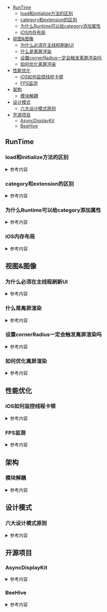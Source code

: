 - [RunTime](#RunTime)
    -   [load和initialize方法的区别](#load和initialize方法的区别)
    -   [category和extension的区别](#category和extension的区别)
    -   [为什么Runtime可以给category添加属性](#为什么Runtime可以给category添加属性)
    -   [iOS内存布局](#iOS内存布局)
- [视图&图像](#视图&图像)
    -   [为什么必须在主线程刷新UI](#为什么必须在主线程刷新UI)
    -   [什么是离屏渲染](#什么是离屏渲染)
    -   [设置cornerRadius一定会触发离屏渲染吗](#设置cornerRadius一定会触发离屏渲染吗)
    -   [如何优化离屏渲染](#如何优化离屏渲染)
- [性能优化](#性能优化)
     -   [iOS如何监控线程卡顿](#iOS如何监控线程卡顿)
     -   [FPS监测](#FPS监测)
- [架构](#架构)
    -   [模块解耦](#模块解耦)
- [设计模式](#设计模式)
    -   [六大设计模式原则](#六大设计模式原则)  
- [开源项目](#开源项目)
    -   [AsyncDisplayKit](#AsyncDisplayKit)
    -   [BeeHive](#BeeHive)
   
   
## RunTime
### load和initialize方法的区别
<details>
<summary> 参考内容 </summary>

注意点:
+initialize和+load的很大区别是，+initialize是通过objc_msgSend进行调用的，所以有以下特点

- 如果子类没有实现+initialize，会调用父类的+initialize（所以父类的+initialize可能会被调用多次）
- 如果分类实现了+initialize，就覆盖类本身的+initialize调用

1.调用方式
- load是根据函数地址直接调用
- initialize是通过objc_msgSend调用

2.调用时刻
- load是runtime加载类、分类的时候调用（只会调用1次）
- initialize是类第一次接收到消息的时候调用，每一个类只会initialize一次（父类的initialize方法可能会被调用多次）



3.load、initialize的调用顺序？

**load:**
1.先调用类的load
- 先编译的类，优先调用load
- 调用子类的load之前，会先调用父类的load

2.再调用分类的load
- 先编译的分类，优先调用load

**initialize:**
1.先初始化父类
2.再初始化子类（可能最终调用的是父类的initialize方法）
</details>

### category和extension的区别
<details>
<summary> 参考内容 </summary>

> extension可以添加实例变量，而category是无法添加实例变量的（因为在运行期，对象的内存布局已经确定，如果添加实例变量就会破坏类的内部布局，这对编译型语言来说是灾难性的）。

- extension在编译期决议，它就是类的一部分，但是category则完全不一样，它是在运行期决议的。extension在编译期和头文件里的@interface以及实现文件里的@implement一起形成一个完整的类，它、extension伴随类的产生而产生，亦随之一起消亡。

- extension一般用来隐藏类的私有信息，你必须有一个类的源码才能为一个类添加extension，所以你无法为系统的类比如NSString添加extension，除非创建子类再添加extension。而category不需要有类的源码，我们可以给系统提供的类添加category。

- extension可以添加实例变量，而category不可以。

- extension和category都可以添加属性，但是category的属性不能生成成员变量和getter、setter方法的实现。

</details>

### 为什么Runtime可以给category添加属性

<details>
<summary> 参考内容 </summary>

关联对象都由AssociationsManager管理，AssociationsManager里面是由一个静态AssociationsHashMap来存储所有的关联对象的。这相当于把所有对象的关联对象都存在一个全局map里面。而map的的key是这个对象的指针地址（任意两个不同对象的指针地址一定是不同的），而这个map的value又是另外一个AssAssociationsHashMap，里面保存了关联对象的kv对。

</details>

### iOS内存布局
<details>
<summary> 参考内容 </summary>

iOS程序安装之后，是以Mach-o文件的格式保存在iOS设备里面，当启动程序时，对应的Mach-o文件就会被加载进内存。内存布局已确定，寻址快，开销小。
![参考图示](https://imgconvert.csdnimg.cn/aHR0cHM6Ly91cGxvYWQtaW1hZ2VzLmppYW5zaHUuaW8vdXBsb2FkX2ltYWdlcy8xMzg3NDcyLTUzMzgxNDU1ZGIzYmIwYzkucG5n?x-oss-process=image/format,png)

</details>
   
## 视图&图像
### 为什么必须在主线程刷新UI

<details>
<summary> 参考内容 </summary>

- 线程：UIKit并不是一个线程安全的类，UI操作涉及到渲染访问各种View对象的属性，如果异步操作下会存在读写问题，而为其加锁则会耗费大量资源并拖慢运行速度。
- 事件：整个程序的起点UIApplication是在主线程进行初始化，所有的用户事件都是在主线程上进行传递（如点击、拖动），所以view只能在主线程上才能对事件进行响应。
- 渲染：由于图像的渲染需要以60帧的刷新率在屏幕上 同时 更新，在非主线程异步化的情况下无法确定这个处理过程能够实现同步更新。在子线程中如果要对UI 进行更新，必须等到该子线程运行结束才能把UI的更新提交给渲染服务。

</details>

### 什么是离屏渲染
<details>
<summary> 参考内容 </summary>

如果要在显示屏上显示内容，我们至少需要一块与屏幕像素数据量一样大的frame buffer，作为像素数据存储区域，而这也是GPU存储渲染结果的地方。如果有时因为面临一些限制，无法把渲染结果直接写入frame buffer，而是先暂存在另外的内存区域，之后再写入frame buffer，那么这个过程被称之为离屏渲染。

![参考图示](https://pic3.zhimg.com/80/v2-c448aaebe3cf19e37101ce16a799cdd2_720w.jpg)
渲染结果先经过了离屏buffer，再到frame buffer

</details>

### 设置cornerRadius一定会触发离屏渲染吗
<details>
<summary> 参考内容 </summary>

不一定。
cornerRadius+clipsToBounds，原因就如同上面提到的，不得已只能另开一块内存来操作。而如果只是设置cornerRadius（如不需要剪切内容，只需要一个带圆角的边框），或者只是需要裁掉矩形区域以外的内容（虽然也是剪切，但是稍微想一下就可以发现，对于纯矩形而言，实现这个算法似乎并不需要另开内存），并不会触发离屏渲染。

</details>

### 如何优化离屏渲染
<details>
<summary> 参考内容 </summary>

- 应用AsyncDisplayKit(Texture)作为主要渲染框架，对于文字和图片的异步渲染操作交由框架来处理。

- 对于图片的圆角，统一采用“precomposite”的策略，也就是不经由容器来做剪切，而是预先使用CoreGraphics为图片裁剪圆角。

- 对于视频的圆角，由于实时剪切非常消耗性能，我们会创建四个白色弧形的layer盖住四个角，从视觉上制造圆角的效果。

- 对于view的圆形边框，如果没有backgroundColor，可以放心使用cornerRadius来做。
- 对于所有的阴影，使用shadowPath来规避离屏渲染。
- 对于特殊形状的view，使用layer mask并打开shouldRasterize来对渲染结果进行缓存。
- 对于模糊效果，不采用系统提供的UIVisualEffect，而是另外实现模糊效果（CIGaussianBlur），并手动管理渲染结果。

</details>

## 性能优化
### iOS如何监控线程卡顿
<details>
<summary> 参考内容 </summary>

**卡顿原因：**
- 死锁
- 抢锁
- 大量的Ui绘制,复杂的UI，图文混排
- 主线程大量IO、大量计算

**监控方法：**
- 首先，创建一个观察者runLoopObserver，用于观察主线程的runloop状态。同时，还要创建一个信号量dispatchSemaphore，用于保证同步操作。
- 其次，将观察者runLoopObserver添加到主线程runloop中观察。
- 然后，开启一个子线程，并且在子线程中开启一个持续的loop来监控主线程runloop的状态。
- 如果发现主线程runloop的状态卡在为BeforeSources或者AfterWaiting超过88毫秒时，即表明主线程当前卡顿。这时候，我们保存主线程当前的调用堆栈即可达成监控目的。

</details>

### FPS监测
<details>
<summary> 参考内容 </summary>

通常情况下，屏幕会保持60hz/s的刷新速度，每次刷新时会发出一个屏幕刷新信号，CADisplayLink允许我们注册一个与刷新信号同步的回调处理。可以通过屏幕刷新机制来展示fps值。

正常情况下，屏幕会保持60hz/s的刷新速度，所以1秒内fpsDisplayLinkAction:方法会调用60次。

</details>

## 架构
### 模块解耦

<details>
<summary> 参考内容 </summary>

- URLRouter：将不同的模块定义成为不同的URL，通过URL的形式进行跨模块调用。
- Target-Action：利用OC的runtime能力，动态的调用指定Target的action；
- ProtocolClass：模块实现指定的协议，依赖方通过协议对象以及协议方法对模块进行访问。

</details>

## 设计模式
### 六大设计模式原则
<details>
<summary> 参考内容 </summary>

- 单一功能原则：对象功能要单一，不要在一个对象里添加很多功能。
- 里氏替换原则：子类对象，可以替代基类对象。
- 依赖倒置原则：方法应该依赖抽象，不要依赖实例。iOS 开发就是高层业务方法依赖于协议。
- 接口隔离原则：接口的用途要单一，不要在一个接口上根据不同入参实现多个功能。
- 迪米特法则：类间解耦，低耦合，高内聚。
- 开放封闭原则：尽量通过扩展软件实体来解决需求变化，而不是通过修改已有的代码来完成变化。

</details>

## 开源项目
### AsyncDisplayKit
<details>
<summary> 参考内容 </summary>

>  实际上，从上面的一些解释也可以看出，ASDK最大的特点就是"异步"。
将消耗时间的渲染、图片解码、布局以及其它 UI 操作等等全部移出主线程，这样主线程就可以对用户的操作及时做出反应，来达到流畅运行的目的。Github：[AsyncDisplayKit](https://github.com/facebookarchive/AsyncDisplayKit)

- 布局：
iOS自带的Autolayout在布局性能上存在瓶颈，并且只能在主线程进行计算。（参考Auto Layout Performance on iOS）因此ASDK弃用了Autolayout，自己参考自家的ComponentKit设计了一套布局方式。

- 渲染：
对于大量文本，图片等的渲染，UIKit组件只能在主线程并且可能会造成GPU绘制的资源紧张。ASDK使用了一些方法，比如图层的预混合等，并且异步的在后台绘制图层，不阻塞主线程的运行。

- 系统对象创建与销毁：
UIKit组件封装了CALayer图层的对象，在创建、调整、销毁的时候，都会在主线程消耗资源。ASDK自己设计了一套Node机制，也能够调用。
</details>

### BeeHive
<details>
<summary> 参考内容 </summary>

>  BeeHive是用于iOS应用开发的App模块化编程的框架实现方案，吸收了Spring框架Service的理念来实现模块间的API耦合。Github：[BeeHive](https://github.com/alibaba/BeeHive)

</details>
